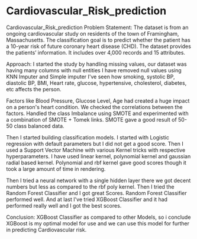 # Cardiovascular_Risk_prediction
Cardiovascular_Risk_prediction
Problem Statement:
The dataset is from an ongoing cardiovascular study on residents of the town of Framingham,
Massachusetts. The classification goal is to predict whether the patient has a 10-year risk of
future coronary heart disease (CHD). The dataset provides the patients’ information. It includes
over 4,000 records and 15 attributes.

Approach:
I started the study by handling missing values, our dataset was having many columns with null
entities I have removed null values using KNN Imputer and Simple imputer I've seen how
smoking, systolic BP, diastolic BP, BMI, Heart rate, glucose, hypertensive, cholesterol, diabetes,
etc affects the person.

Factors like Blood Pressure, Glucose Level, Age had created a huge impact on a person's heart
condition. We checked the correlations between the factors. Handled the class Imbalance using
SMOTE and experimented with a combination of SMOTE + Tomek links. SMOTE gave a good
result of 50-50 class balanced data.

Then I started building classification models. I started with Logistic regression with default
parameters but I did not get a good score.
Then I used a Support Vector Machine with various Kernel tricks with respective
hyperparameters. I have used linear kernel, polynomial kernel and gaussian radial based kernel.
Polynomial and rbf kernel gave good scores though it took a large amount of time in rendering.

Then I tried a neural network with a single hidden layer there we got decent numbers but less as
compared to the rbf poly kernel.
Then I tried the Random Forest Classifier and I got great Scores. Random Forest Classifier
performed well.
And at last I've tried XGBoost Classifier and it had performed really well and I got the best
scores.

Conclusion:
XGBoost Classifier as compared to other Models, so i conclude XGBoost is my optimal model for
use and we can use this model for further in predicting Cardiovascular risk.
